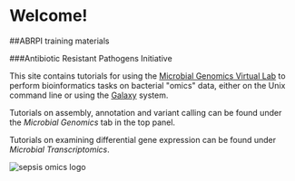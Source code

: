 # Welcome!

##ABRPI training materials

###Antibiotic Resistant Pathogens Initiative

This site contains tutorials for using the
[Microbial Genomics Virtual Lab](http://genome.edu.au/) to perform bioinformatics
tasks on bacterial "omics" data, either on the Unix command line or using
the [Galaxy](http://galaxyproject.org/) system.

Tutorials on assembly, annotation and variant calling can be found under the *Microbial Genomics* tab in the top panel.

<!-- Tutorials on assembly using PacBio reads can be found under *Advanced Microbial Genomics*. -->

Tutorials on examining differential gene expression can be found under *Microbial Transcriptomics*.


![sepsis omics logo](media/logos/omics.png)
